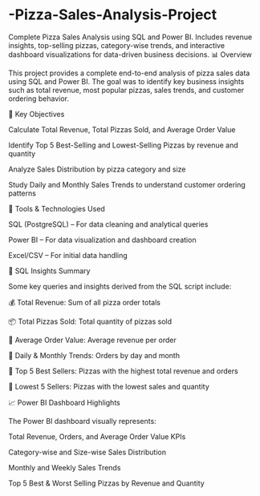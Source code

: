 # -Pizza-Sales-Analysis-Project
Complete Pizza Sales Analysis using SQL and Power BI. Includes revenue insights, top-selling pizzas, category-wise trends, and interactive dashboard visualizations for data-driven business decisions.
📊 Overview

This project provides a complete end-to-end analysis of pizza sales data using SQL and Power BI.
The goal was to identify key business insights such as total revenue, most popular pizzas, sales trends, and customer ordering behavior.

🧠 Key Objectives

Calculate Total Revenue, Total Pizzas Sold, and Average Order Value

Identify Top 5 Best-Selling and Lowest-Selling Pizzas by revenue and quantity

Analyze Sales Distribution by pizza category and size

Study Daily and Monthly Sales Trends to understand customer ordering patterns

🧰 Tools & Technologies Used

SQL (PostgreSQL) – For data cleaning and analytical queries

Power BI – For data visualization and dashboard creation

Excel/CSV – For initial data handling

🧾 SQL Insights Summary

Some key queries and insights derived from the SQL script include:

💰 Total Revenue: Sum of all pizza order totals

📦 Total Pizzas Sold: Total quantity of pizzas sold

🧾 Average Order Value: Average revenue per order

📅 Daily & Monthly Trends: Orders by day and month

🥇 Top 5 Best Sellers: Pizzas with the highest total revenue and orders

🧊 Lowest 5 Sellers: Pizzas with the lowest sales and quantity

📈 Power BI Dashboard Highlights

The Power BI dashboard visually represents:

Total Revenue, Orders, and Average Order Value KPIs

Category-wise and Size-wise Sales Distribution

Monthly and Weekly Sales Trends

Top 5 Best & Worst Selling Pizzas by Revenue and Quantity
